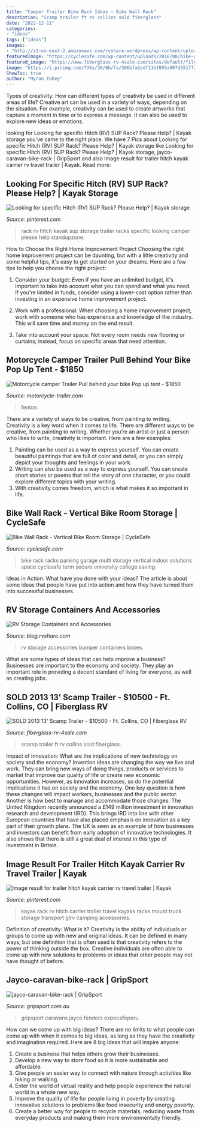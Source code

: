 ```yaml
---
title: "Camper Trailer Bike Rack Ideas ~ Bike Wall Rack"
description: "Scamp trailer ft rv collins sold fiberglass"
date: "2022-12-11"
categories:
- "ideas"
tags: ["ideas"]
images:
- "http://s3-us-east-2.amazonaws.com/rvshare-wordpress/wp-content/uploads/2015/06/22165959/0403001155b.jpg"
featuredImage: "https://cyclesafe.com/wp-content/uploads/2016/08/bike-wall-rack-bike-room-wesleyan-college.jpg"
featured_image: "https://www.fiberglass-rv-4sale.com/sites/default/files/7/IMG_20180415_150655537_HDR.jpg"
image: "https://i.pinimg.com/736x/30/6b/fa/306bfa1edf11bf055a907d5517f2c08e--rv-racks.jpg"
ShowToc: true
author: "Myron Fahey"
---
```



Types of creativity: How can different types of creativity be used in different areas of life?
Creative art can be used in a variety of ways, depending on the situation. For example, creativity can be used to create artworks that capture a moment in time or to express a message. It can also be used to explore new ideas or emotions.

	

		
looking for Looking for specific Hitch (RV) SUP Rack? Please Help? | Kayak storage you've came to the right place. We have 7 Pics about Looking for specific Hitch (RV) SUP Rack? Please Help? | Kayak storage like Looking for specific Hitch (RV) SUP Rack? Please Help? | Kayak storage, jayco-caravan-bike-rack | GripSport and also Image result for trailer hitch kayak carrier rv travel trailer | Kayak. Read more:
		
    
## Looking For Specific Hitch (RV) SUP Rack? Please Help? | Kayak Storage

<img loading=lazy src="https://i.pinimg.com/736x/30/6b/fa/306bfa1edf11bf055a907d5517f2c08e--rv-racks.jpg" onerror="this.onerror=null;this.src='https://tse1.mm.bing.net/th?id=OIP.lLV7ZPhTIV15Jqoy7jSseQHaJ4&amp;pid=15.1';" alt="Looking for specific Hitch (RV) SUP Rack? Please Help? | Kayak storage">

_Source: pinterest.com_

>rack rv hitch kayak sup storage trailer racks specific looking camper please help standupzone. 

	

How to Choose the Right Home Improvement Project
Choosing the right home improvement project can be daunting, but with a little creativity and some helpful tips, it's easy to get started on your dreams. Here are a few tips to help you choose the right project:
1. Consider your budget: Even if you have an unlimited budget, it's important to take into account what you can spend and what you need. If you're limited in funds, consider using a lower-cost option rather than investing in an expensive home improvement project.

2. Work with a professional: When choosing a home improvement project, work with someone who has experience and knowledge of the industry. This will save time and money on the end result.

3. Take into account your space: Not every room needs new flooring or curtains; instead, focus on specific areas that need attention.

    
## Motorcycle Camper Trailer Pull Behind Your Bike Pop Up Tent - $1850

<img loading=lazy src="https://motorcycle-trailer.com/wp-content/uploads/2017/06/7-30.jpg" onerror="this.onerror=null;this.src='https://tse2.mm.bing.net/th?id=OIP.nngMr-16qV1CatfZl8knoAAAAA&amp;pid=15.1';" alt="Motorcycle camper Trailer Pull behind your bike Pop up tent - $1850">

_Source: motorcycle-trailer.com_

>fenton. 

	

There are a variety of ways to be creative, from painting to writing.
Creativity is a key word when it comes to life. There are different ways to be creative, from painting to writing. Whether you’re an artist or just a person who likes to write, creativity is important. Here are a few examples: 
1. Painting can be used as a way to express yourself. You can create beautiful paintings that are full of color and detail, or you can simply depict your thoughts and feelings in your work. 
2. Writing can also be used as a way to express yourself. You can create short stories or poems that tell the story of one character, or you could explore different topics with your writing. 
3. With creativity comes freedom, which is what makes it so important in life.

    
## Bike Wall Rack - Vertical Bike Room Storage | CycleSafe

<img loading=lazy src="https://cyclesafe.com/wp-content/uploads/2016/08/bike-wall-rack-bike-room-wesleyan-college.jpg" onerror="this.onerror=null;this.src='https://tse4.mm.bing.net/th?id=OIP.i4EgMoLo-QGLInPtxoc8tgHaFu&amp;pid=15.1';" alt="Bike Wall Rack - Vertical Bike Room Storage | CycleSafe">

_Source: cyclesafe.com_

>bike rack racks parking garage multi storage vertical indoor solutions space cyclesafe term secure university college saving. 

	

Ideas in Action: What have you done with your ideas?
The article is about some ideas that people have put into action and how they have turned them into successful businesses.

    
## RV Storage Containers And Accessories

<img loading=lazy src="http://s3-us-east-2.amazonaws.com/rvshare-wordpress/wp-content/uploads/2015/06/22165959/0403001155b.jpg" onerror="this.onerror=null;this.src='https://tse3.mm.bing.net/th?id=OIP.oJuuINGk65M2yH10G1Z2_QHaFj&amp;pid=15.1';" alt="RV Storage Containers and Accessories">

_Source: blog.rvshare.com_

>rv storage accessories bumper containers boxes. 

	

What are some types of ideas that can help improve a business?
Businesses are important to the economy and society. They play an important role in providing a decent standard of living for everyone, as well as creating jobs.

    
## SOLD 2013 13&#039; Scamp Trailer - $10500 - Ft. Collins, CO | Fiberglass RV

<img loading=lazy src="https://www.fiberglass-rv-4sale.com/sites/default/files/7/IMG_20180415_150655537_HDR.jpg" onerror="this.onerror=null;this.src='https://tse2.mm.bing.net/th?id=OIP.rcyKBAEUpONazrhB9Vv7EwHaJ4&amp;pid=15.1';" alt="SOLD 2013 13&#039; Scamp Trailer - $10500 - Ft. Collins, CO | Fiberglass RV">

_Source: fiberglass-rv-4sale.com_

>scamp trailer ft rv collins sold fiberglass. 

	

Impact of innovation: What are the implications of new technology on society and the economy?
Invention ideas are changing the way we live and work. They can bring new ways of doing things, products or services to market that improve our quality of life or create new economic opportunities. However, as innovation increases, so do the potential implications it has on society and the economy. One key question is how these changes will impact workers, businesses and the public sector. Another is how best to manage and accommodate those changes.
The United Kingdom recently announced a £149 million investment in innovation research and development (IRD). This brings IRD into line with other European countries that have also placed emphasis on innovation as a key part of their growth plans. The UK is seen as an example of how businesses and investors can benefit from early adoption of innovative technologies. It also shows that there is still a great deal of interest in this type of investment in Britain.

    
## Image Result For Trailer Hitch Kayak Carrier Rv Travel Trailer | Kayak

<img loading=lazy src="https://i.pinimg.com/736x/08/9e/be/089ebe6bce6f8df2a0c4fdb896e57cb4.jpg" onerror="this.onerror=null;this.src='https://tse3.mm.bing.net/th?id=OIP.m7fYIEOa3J0cYYyZmYlyPQHaLG&amp;pid=15.1';" alt="Image result for trailer hitch kayak carrier rv travel trailer | Kayak">

_Source: pinterest.com_

>kayak rack rv hitch carrier trailer travel kayaks racks mount truck storage transport glrv camping accessories. 

	

Definition of creativity: What is it?
Creativity is the ability of individuals or groups to come up with new and original ideas. It can be defined in many ways, but one definition that is often used is that creativity refers to the power of thinking outside the box. Creative individuals are often able to come up with new solutions to problems or ideas that other people may not have thought of before.

    
## Jayco-caravan-bike-rack | GripSport

<img loading=lazy src="https://www.gripsport.com.au/wp-content/uploads/2019/12/jayco-caravan-bike-rack.jpg" onerror="this.onerror=null;this.src='https://tse4.mm.bing.net/th?id=OIP.ay6KfSZ7uB49lC3ayjzR_gHaFj&amp;pid=15.1';" alt="jayco-caravan-bike-rack | GripSport">

_Source: gripsport.com.au_

>gripsport caravans jayco fenders expocafeperu. 

	

How can we come up with big ideas?
There are no limits to what people can come up with when it comes to big ideas, as long as they have the creativity and imagination required. Here are 8 big ideas that will inspire anyone:
1. Create a business that helps others grow their businesses. 
2. Develop a new way to store food so it is more sustainable and affordable. 
3. Give people an easier way to connect with nature through activities like hiking or walking. 
4. Enter the world of virtual reality and help people experience the natural world in a whole new way. 
5. Improve the quality of life for people living in poverty by creating innovative solutions to problems like food insecurity and energy poverty. 
6. Create a better way for people to recycle materials, reducing waste from everyday products and making them more environmentally friendly. 

